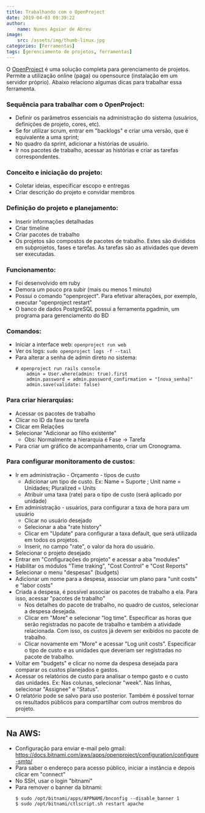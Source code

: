 ```yaml
---
title: Trabalhando com o OpenProject
date: 2019-04-03 09:39:22
author: 
    name: Nunes Aguiar de Abreu
image: 
    src: /assets/img/thumb-linux.jpg
categories: [Ferramentas]
tags: [gerenciamento de projetos, ferramentas]
---
```


O [OpenProject](https://www.openproject.org) é uma solução completa para gerenciamento de projetos. Permite a utilização online (paga) ou opensource (instalação em um servidor próprio).
Abaixo relaciono algumas dicas para trabalhar essa ferramenta.

### Sequência para trabalhar com o OpenProject:
- Definir os parâmetros essenciais na administração do sistema (usuários, definições de projeto, cores, etc).
- Se for utilizar scrum, entrar em "backlogs" e criar uma versão, que é equivalente a uma sprint;
- No quadro da sprint, adicionar a histórias de usuário.
- Ir nos pacotes de trabalho, acessar as histórias e criar as tarefas correspondentes.
	 
### Conceito e iniciação do projeto: 
- Coletar ideias, especificar escopo e entregas 
- Criar descrição do projeto e convidar membros
	
### Definição do projeto e planejamento:
- Inserir informações detalhadas
- Criar timeline
- Criar pacotes de trabalho
- Os projetos são compostos de pacotes de trabalho. Estes são divididos em subprojetos, fases e tarefas. As tarefas são as atividades que devem ser executadas. 

### Funcionamento:
- Foi desenvolvido em ruby
- Demora um pouco pra subir (mais ou menos 1 minuto)
- Possui o comando "openproject". Para efetivar alterações, por exemplo, executar "openproject restart"
- O banco de dados PostgreSQL possui a ferramenta pgadmin, um programa para gerenciamento do BD

### Comandos:
- Iniciar a interface web: `openproject run web`
- Ver os logs: `sudo openproject logs -f --tail`
- Para alterar a senha de admin direto no sistema: 
    ```
    # openproject run rails console 
	    admin = User.where(admin: true).first
		admin.password = admin.password_confirmation = "[nova_senha]"
		admin.save(validate: false)
    ```

### Para criar hierarquias:
- Acessar os pacotes de trabalho
- Clicar no ID da fase ou tarefa
- Clicar em Relações
- Selecionar "Adicionar ao filho existente"
    - Obs: Normalmente a hierarquia é Fase -> Tarefa
- Para criar um gráfico de acompanhamento, criar um Cronograma.
	
### Para configurar monitoramento de custos:
- Ir em administração - Orçamento - tipos de custo
	- Adicionar um tipo de custo.
	Ex: Name = Suporte ; Unit name = Unidades; Pluralized = Units
	- Atribuir uma taxa (rate) para o tipo de custo (será aplicado por unidade)
- Em administração - usuários, para configurar a taxa de hora para um usuário
	- Clicar no usuário desejado
	- Selecionar a aba "rate history"
	- Clicar em "Update" para configurar a taxa default, que será utilizada em todos os projetos.
	- Inserir, no campo "rate", o valor da hora do usuário.
- Selecionar o projeto desejado
- Entrar em "Configurações do projeto" e acessar a aba "modules"
- Habilitar os módulos "Time traking", "Cost Control" e "Cost Reports"
- Selecionar o menu "despesas" (budgets)
- Adicionar um nome para a despesa, associar um plano para "unit costs" e "labor costs"
- Criada a despesa, é possível associar os pacotes de trabalho a ela. Para isso, acessar "pacotes de trabalho"
	- Nos detalhes do pacote de trabalho, no quadro de custos, selecionar a despesa desejada.
	- Clicar em "More" e selecionar "log time". Especificar as horas que serão registradas no pacote de trabalho e também a atividade relacionada. Com isso, os custos já devem ser exibidos no pacote de trabalho.
	- Clicar novamente em "More" e acessar "Log unit costs". Especificar o tipo de custo e as unidades que deveriam ser registradas no pacote de trabalho.
- Voltar em "budgets" e clicar no nome da despesa desejada para comparar os custos planejados e gastos.
- Acessar os relatórios de custo para analisar o tempo gasto e o custo das unidades. Ex: Nas colunas, selecionar "week". Nas linhas, selecionar "Assignee" e "Status".
- O relatório pode se salvo para uso posterior. Também é possível tornar os resultados públicos para compartilhar com outros membros do projeto.

* * *
## Na AWS:
- Configuração para enviar e-mail pelo gmail: https://docs.bitnami.com/aws/apps/openproject/configuration/configure-smtp/
- Para saber o endereço para acesso público, iniciar a instância e depois clicar em "connect"
- No SSH, usar o login "bitnami"
- Para remover o banner da bitnami: 
    ```
	$ sudo /opt/bitnami/apps/APPNAME/bnconfig --disable_banner 1
	$ sudo /opt/bitnami/ctlscript.sh restart apache
    ```
